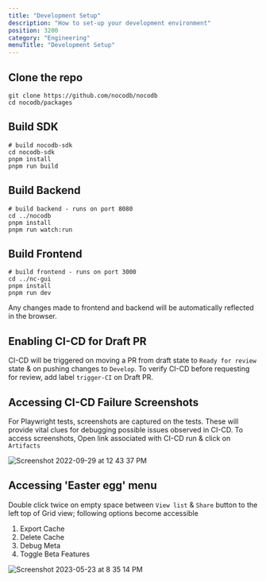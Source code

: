 ```yaml
---
title: "Development Setup"
description: "How to set-up your development environment"
position: 3200
category: "Engineering"
menuTitle: "Development Setup"
---
```


## Clone the repo
```
git clone https://github.com/nocodb/nocodb
cd nocodb/packages
```

## Build SDK

```
# build nocodb-sdk
cd nocodb-sdk
pnpm install
pnpm run build
```

## Build Backend

```
# build backend - runs on port 8080
cd ../nocodb
pnpm install
pnpm run watch:run
```

## Build Frontend

```
# build frontend - runs on port 3000
cd ../nc-gui
pnpm install
pnpm run dev 
```

Any changes made to frontend and backend will be automatically reflected in the browser.

## Enabling CI-CD for Draft PR

CI-CD will be triggered on moving a PR from draft state to `Ready for review` state & on pushing changes to `Develop`. To verify CI-CD before requesting for review, add label `trigger-CI` on Draft PR. 

## Accessing CI-CD Failure Screenshots

For Playwright tests, screenshots are captured on the tests. These will provide vital clues for debugging possible issues observed in CI-CD. To access screenshots, Open link associated with CI-CD run & click on `Artifacts`
  
![Screenshot 2022-09-29 at 12 43 37 PM](https://user-images.githubusercontent.com/86527202/192965070-dc04b952-70fb-4197-b4bd-ca7eda066e60.png)

## Accessing 'Easter egg' menu

Double click twice on empty space between `View list` & `Share` button to the left top of Grid view; following options become accessible
1. Export Cache
2. Delete Cache
3. Debug Meta
4. Toggle Beta Features

![Screenshot 2023-05-23 at 8 35 14 PM](https://github.com/nocodb/nocodb/assets/86527202/fe2765fa-5796-4d26-8c12-e71b8226872e)


